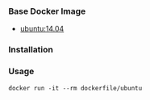 ### Base Docker Image
* [ubuntu:14.04](https://registry.hub.docker.com/u/library/ubuntu/)

### Installation

### Usage
    docker run -it --rm dockerfile/ubuntu
